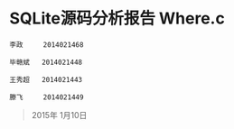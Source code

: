 # SQLite源码分析报告  Where.c

    李政     2014021468

    毕赣斌   2014021448

    王秀超   2014021443

    滕飞     2014021449


>2015年 1月10日

